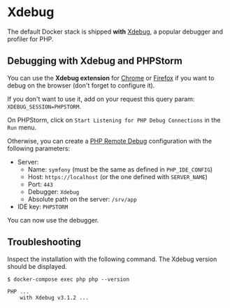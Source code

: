 # Xdebug

The default Docker stack is shipped **with** [Xdebug](https://xdebug.org/),
a popular debugger and profiler for PHP.

## Debugging with Xdebug and PHPStorm

You can use the **Xdebug extension** for [Chrome](https://chrome.google.com/webstore/detail/xdebug-helper/eadndfjplgieldjbigjakmdgkmoaaaoc) or [Firefox](https://addons.mozilla.org/fr/firefox/addon/xdebug-helper-for-firefox/) if you want to debug on the browser (don't forget to configure it).

If you don't want to use it, add on your request this query param: `XDEBUG_SESSION=PHPSTORM`.

On PHPStorm, click on `Start Listening for PHP Debug Connections` in the `Run` menu.

Otherwise, you can create a [PHP Remote Debug](https://www.jetbrains.com/help/phpstorm/creating-a-php-debug-server-configuration.html) configuration with the following parameters:

* Server:
  * Name: `symfony` (must be the same as defined in `PHP_IDE_CONFIG`)
  * Host: `https://localhost` (or the one defined with `SERVER_NAME`)
  * Port: `443`
  * Debugger: `Xdebug`
  * Absolute path on the server: `/srv/app`
* IDE key: `PHPSTORM`

You can now use the debugger.

## Troubleshooting

Inspect the installation with the following command. The Xdebug version should be displayed.

```console
$ docker-compose exec php php --version

PHP ...
    with Xdebug v3.1.2 ...
```
